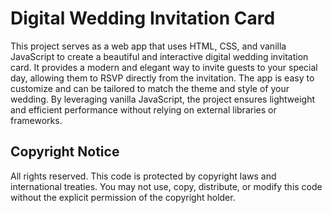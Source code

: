 # Digital Wedding Invitation Card

This project serves as a web app that uses HTML, CSS, and vanilla JavaScript to create a beautiful and interactive digital wedding invitation card. It provides a modern and elegant way to invite guests to your special day, allowing them to RSVP directly from the invitation. The app is easy to customize and can be tailored to match the theme and style of your wedding. By leveraging vanilla JavaScript, the project ensures lightweight and efficient performance without relying on external libraries or frameworks.

## Copyright Notice

All rights reserved. This code is protected by copyright laws and international treaties. You may not use, copy, distribute, or modify this code without the explicit permission of the copyright holder.
